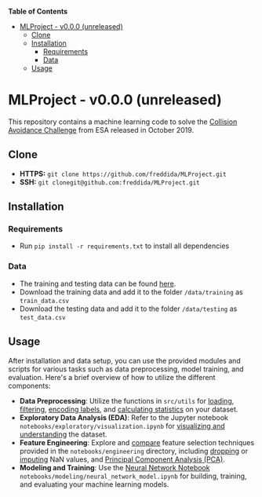 <!-- START doctoc generated TOC please keep comment here to allow auto update -->
<!-- DON'T EDIT THIS SECTION, INSTEAD RE-RUN doctoc TO UPDATE -->
**Table of Contents**

- [MLProject - v0.0.0 (unreleased)](#mlproject---v000-unreleased)
  - [Clone](#clone)
  - [Installation](#installation)
    - [Requirements](#requirements)
    - [Data](#data)
  - [Usage](#usage)

<!-- END doctoc generated TOC please keep comment here to allow auto update -->

# MLProject - v0.0.0 (unreleased)

This repository contains a machine learning code to solve
the [Collision Avoidance Challenge](https://kelvins.esa.int/collision-avoidance-challenge/home/) from ESA released in
October 2019.

## Clone

* **HTTPS:** ```git clone https://github.com/freddida/MLProject.git```
* **SSH:** ```git clonegit@github.com:freddida/MLProject.git```

## Installation

### Requirements

* Run ```pip install -r requirements.txt```  to install all dependencies

### Data

* The training and testing data can be found [here](https://kelvins.esa.int/collision-avoidance-challenge/data/).
* Download the training data and add it to the folder ```/data/training``` as ```train_data.csv```
* Download the testing data and add it to the folder ```/data/testing``` as ```test_data.csv```

## Usage

After installation and data setup, you can use the provided modules and scripts for various tasks such as data
preprocessing, model training, and evaluation. Here's a brief overview of how to utilize the different components:

* **Data Preprocessing**: Utilize the functions in `src/utils`
  for [loading](src/utils/data_loading.py), [filtering](src/utils/filtering.py), [encoding labels](src/utils/label_encoding.py),
  and [calculating statistics](src/utils/calculate_statistics.py) on your dataset.
* **Exploratory Data Analysis (EDA)**: Refer to the Jupyter notebook `notebooks/exploratory/visualization.ipynb` for
  [visualizing and understanding](notebooks/exploratory/visualization.ipynb) the dataset.
* **Feature Engineering**: Explore and [compare](notebooks/engineering/compare_selected_features_nan.ipynb) feature
  selection techniques provided in the `notebooks/engineering` directory,
  including [dropping](notebooks/engineering/feature_selection_without_nan.ipynb)
  or [imputing](notebooks/engineering/feature_selection_with_nan.ipynb) NaN values,
  and [Principal Component Analysis (PCA)](notebooks/engineering/pca.ipynb).
* **Modeling and Training**: Use
  the [Neural Network Notebook](notebooks/modeling/neural_network_model.ipynb) `notebooks/modeling/neural_network_model.ipynb`
  for building,
  training, and evaluating your machine learning models.
